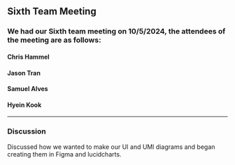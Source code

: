 ## Sixth Team Meeting

### We had our Sixth team meeting on 10/5/2024, the attendees of the meeting are as follows:
#### Chris Hammel
#### Jason Tran
#### Samuel Alves
#### Hyein Kook
---

### Discussion

Discussed how we wanted to make our UI and UMl diagrams and began creating them in Figma and lucidcharts.
